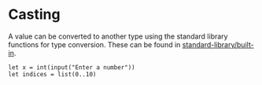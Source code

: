 # Casting

A value can be converted to another type using the standard library functions 
for type conversion. These can be found in 
[standard-library/built-in](../standard-library/built-in/).

```elk
let x = int(input("Enter a number"))
let indices = list(0..10)
```